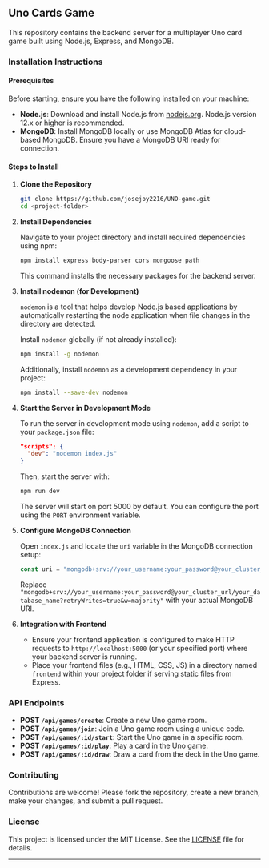 ## Uno Cards Game 

This repository contains the backend server for a multiplayer Uno card game built using Node.js, Express, and MongoDB.

### Installation Instructions

#### Prerequisites

Before starting, ensure you have the following installed on your machine:

- **Node.js**: Download and install Node.js from [nodejs.org](https://nodejs.org/). Node.js version 12.x or higher is recommended.
- **MongoDB**: Install MongoDB locally or use MongoDB Atlas for cloud-based MongoDB. Ensure you have a MongoDB URI ready for connection.

#### Steps to Install

1. **Clone the Repository**

   ```bash
   git clone https://github.com/josejoy2216/UNO-game.git
   cd <project-folder>
   ```

2. **Install Dependencies**

   Navigate to your project directory and install required dependencies using npm:

   ```bash
   npm install express body-parser cors mongoose path
   ```

   This command installs the necessary packages for the backend server.

3. **Install nodemon (for Development)**

   `nodemon` is a tool that helps develop Node.js based applications by automatically restarting the node application when file changes in the directory are detected.

   Install `nodemon` globally (if not already installed):

   ```bash
   npm install -g nodemon
   ```

   Additionally, install `nodemon` as a development dependency in your project:

   ```bash
   npm install --save-dev nodemon
   ```

4. **Start the Server in Development Mode**

   To run the server in development mode using `nodemon`, add a script to your `package.json` file:

   ```json
   "scripts": {
     "dev": "nodemon index.js"
   }
   ```

   Then, start the server with:

   ```bash
   npm run dev
   ```

   The server will start on port 5000 by default. You can configure the port using the `PORT` environment variable.

5. **Configure MongoDB Connection**

   Open `index.js` and locate the `uri` variable in the MongoDB connection setup:

   ```javascript
   const uri = "mongodb+srv://your_username:your_password@your_cluster_url/your_database_name?retryWrites=true&w=majority";
   ```

   Replace `"mongodb+srv://your_username:your_password@your_cluster_url/your_database_name?retryWrites=true&w=majority"` with your actual MongoDB URI.

6. **Integration with Frontend**

   - Ensure your frontend application is configured to make HTTP requests to `http://localhost:5000` (or your specified port) where your backend server is running.
   - Place your frontend files (e.g., HTML, CSS, JS) in a directory named `frontend` within your project folder if serving static files from Express.

### API Endpoints

- **POST `/api/games/create`**: Create a new Uno game room.
- **POST `/api/games/join`**: Join a Uno game room using a unique code.
- **POST `/api/games/:id/start`**: Start the Uno game in a specific room.
- **POST `/api/games/:id/play`**: Play a card in the Uno game.
- **POST `/api/games/:id/draw`**: Draw a card from the deck in the Uno game.

### Contributing

Contributions are welcome! Please fork the repository, create a new branch, make your changes, and submit a pull request.

### License

This project is licensed under the MIT License. See the [LICENSE](LICENSE) file for details.

---
